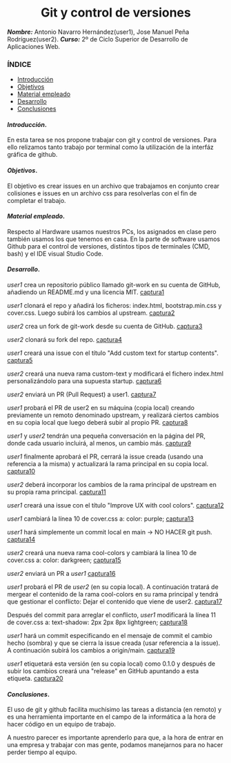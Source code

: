 
<center>

# Git y control de versiones


</center>

***Nombre:*** Antonio Navarro Hernández(user1), Jose Manuel Peña Rodríguez(user2).
***Curso:*** 2º de Ciclo Superior de Desarrollo de Aplicaciones Web.

### ÍNDICE

+ [Introducción](#id1)
+ [Objetivos](#id2)
+ [Material empleado](#id3)
+ [Desarrollo](#id4)
+ [Conclusiones](#id5)


#### ***Introducción***. <a name="id1"></a>

En esta tarea se nos propone trabajar con git y control de versiones. Para ello relizamos tanto trabajo por terminal como la utilización de la interfáz gráfica de github.

#### ***Objetivos***. <a name="id2"></a>

El objetivo es crear issues en un archivo que trabajamos en conjunto crear colisiones e issues en un archivo css para resolverlas con el fin de completar el trabajo.

#### ***Material empleado***. <a name="id3"></a>

Respecto al Hardware usamos nuestros PCs, los asignados en clase pero también usamos los que tenemos en casa. En la parte de software usamos Github para el control de versiones, distintos tipos de terminales (CMD, bash) y el IDE visual Studio Code.  

#### ***Desarrollo***. <a name="id4"></a>

*user1* crea un repositorio público llamado git-work en su cuenta de GitHub, añadiendo un README.md y una licencia MIT.
[captura1]('')

*user1* clonará el repo y añadirá los ficheros: index.html, bootstrap.min.css y cover.css. Luego subirá los cambios al upstream.
[captura2]('')

*user2* crea un fork de git-work desde su cuenta de GitHub.
[captura3]('')

*user2* clonará su fork del repo.
[captura4]('')

*user1* creará una issue con el título "Add custom text for startup contents".
[captura5]('')

*user2* creará una nueva rama custom-text y modificará el fichero index.html personalizándolo para una supuesta startup.
[captura6]('')

*user2* enviará un PR (Pull Request) a user1.
[captura7]('')

*user1* probará el PR de user2 en su máquina (copia local) creando previamente un remoto denominado upstream, y realizará ciertos cambios en su copia local que luego deberá subir al propio PR.
[captura8]('')

*user1* y *user2* tendrán una pequeña conversación en la página del PR, donde cada usuario incluirá, al menos, un cambio más.
[captura9]('')

*user1* finalmente aprobará el PR, cerrará la issue creada (usando una referencia a la misma) y actualizará la rama principal en su copia local.
[captura10]('')

*user2* deberá incorporar los cambios de la rama principal de upstream en su propia rama principal.
[captura11]('')

*user1* creará una issue con el título "Improve UX with cool colors".
[captura12]('')

*user1* cambiará la línea 10 de cover.css a: color: purple;
[captura13]('')

*user1* hará simplemente un commit local en main → NO HACER git push.
[captura14]('')

*user2* creará una nueva rama cool-colors y cambiará la línea 10 de cover.css a: color: darkgreen;
[captura15]('')

*user2* enviará un PR a *user1*
[captura16]('')

*user1* probará el PR de *user2* (en su copia local). A continuación tratará de mergear el contenido de la rama cool-colors en su rama principal y tendrá que gestionar el conflicto: Dejar el contenido que viene de user2.
[captura17]('')

Después del commit para arreglar el conflicto, *user1* modificará la línea 11 de cover.css a: text-shadow: 2px 2px 8px lightgreen;
[captura18]('')

*user1* hará un commit especificando en el mensaje de commit el cambio hecho (sombra) y que se cierra la issue creada (usar referencia a la issue). A continuación subirá los cambios a origin/main.
[captura19]('')

*user1* etiquetará esta versión (en su copia local) como 0.1.0 y después de subir los cambios creará una "release" en GitHub apuntando a esta etiqueta.
[captura20]('')

#### ***Conclusiones***. <a name="id5"></a>

 El uso de git y github facilita muchísimo las tareas a distancia (en remoto) y es una herramienta importante en el campo de la informática a la hora de hacer código en un equipo de trabajo. 
 
 A nuestro parecer es importante aprenderlo para que, a la hora de entrar en una empresa y trabajar con mas gente, podamos manejarnos para no hacer perder tiempo al equipo.